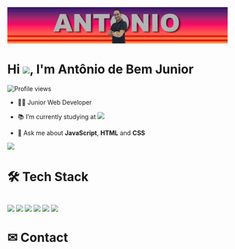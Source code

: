 <img src="https://github.com/antoniobemjunior/antoniobemjunior/blob/main/banner.png"/>
<h1 align="left">Hi <img src="https://raw.githubusercontent.com/kaueMarques/kaueMarques/master/hi.gif" height="30px">, I'm Antônio de Bem Junior</h1>
<p align="left"> <img src="https://komarev.com/ghpvc/?username=antoniobemjunior&color=red" alt="Profile views" /> </p>

- 👨‍💻 Junior Web Developer

- <p>📚 I’m currently studying at <a href="https://www.alura.com.br/" ><img src="https://img.shields.io/badge/Alura-0000ff"/></a></p>

- 💬 Ask me about **JavaScript**, **HTML** and **CSS**

<!-- 👨‍💻 More at [maykbrito.dev](https://maykbrito.dev) --->
<img src="https://github-readme-stats.vercel.app/api?username=antoniobemjunior&count_private=true&show_icons=true&theme=dark" />

<h1 align="left">🛠 Tech Stack</h1>

<br><a href="https://github.com/antoniobemjunior"><img src="https://img.shields.io/badge/JavaScript-323330?style=for-the-badge&logo=javascript&logoColor=F7DF1E" /></a>
<a href="https://github.com/antoniobemjunior"><img src="https://img.shields.io/badge/HTML5-E34F26?style=for-the-badge&logo=html5&logoColor=white" /></a>
<a href="https://github.com/antoniobemjunior"><img src="https://img.shields.io/badge/CSS3-1572B6?style=for-the-badge&logo=css3&logoColor=white" /></a>
<a href="https://github.com/antoniobemjunior"><img src="https://img.shields.io/badge/Markdown-000000?style=for-the-badge&logo=markdown&logoColor=white" /></a>
<a href="https://github.com/antoniobemjunior"><img src="https://img.shields.io/badge/GitHub-100000?style=for-the-badge&logo=github&logoColor=white" /></a>
<a href="https://github.com/antoniobemjunior"><img src="https://img.shields.io/badge/Visual_Studio_Code-0078D4?style=for-the-badge&logo=visual%20studio%20code&logoColor=white" /></a>

<h1 align="left">✉ Contact</h1>

